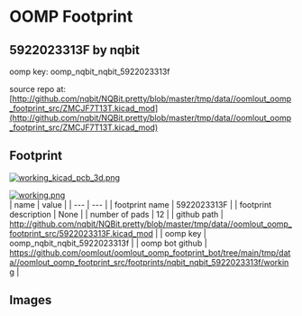 # OOMP Footprint  
## 5922023313F  by nqbit  
  
oomp key: oomp_nqbit_nqbit_5922023313f  
  
source repo at: [http://github.com/nqbit/NQBit.pretty/blob/master/tmp/data//oomlout_oomp_footprint_src/ZMCJF7T13T.kicad_mod](http://github.com/nqbit/NQBit.pretty/blob/master/tmp/data//oomlout_oomp_footprint_src/ZMCJF7T13T.kicad_mod)  
## Footprint  
  
[![working_kicad_pcb_3d.png](working_kicad_pcb_3d_600.png)](working_kicad_pcb_3d.png)  
  
[![working.png](working_600.png)](working.png)  
| name | value | 
| --- | --- | 
| footprint name | 5922023313F | 
| footprint description | None | 
| number of pads | 12 | 
| github path | http://github.com/nqbit/NQBit.pretty/blob/master/tmp/data//oomlout_oomp_footprint_src/5922023313F.kicad_mod | 
| oomp key | oomp_nqbit_nqbit_5922023313f | 
| oomp bot github | https://github.com/oomlout/oomlout_oomp_footprint_bot/tree/main/tmp/data//oomlout_oomp_footprint_src/footprints/nqbit_nqbit_5922023313f/working | 
## Images  
